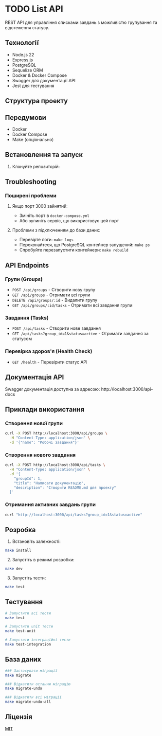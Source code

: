 # TODO List API

REST API для управління списками завдань з можливістю групування та відстеження статусу.

## Технології

- Node.js 22
- Express.js
- PostgreSQL
- Sequelize ORM
- Docker & Docker Compose
- Swagger для документації API
- Jest для тестування

## Структура проекту 


## Передумови

- Docker
- Docker Compose
- Make (опціонально)

## Встановлення та запуск

1. Клонуйте репозиторій:

## Troubleshooting

### Поширені проблеми

1. Якщо порт 3000 зайнятий:
   - Змініть порт в `docker-compose.yml`
   - Або зупиніть сервіс, що використовує цей порт

2. Проблеми з підключенням до бази даних:
   - Перевірте логи: `make logs`
   - Переконайтеся, що PostgreSQL контейнер запущений: `make ps`
   - Спробуйте перезапустити контейнери: `make rebuild`

## API Endpoints

### Групи (Groups)
- `POST /api/groups` - Створити нову групу
- `GET /api/groups` - Отримати всі групи
- `DELETE /api/groups/:id` - Видалити групу
- `GET /api/groups/:id/tasks` - Отримати всі завдання групи

### Завдання (Tasks)
- `POST /api/tasks` - Створити нове завдання
- `GET /api/tasks?group_id=1&status=active` - Отримати завдання за статусом

### Перевірка здоров'я (Health Check)
- `GET /health` - Перевірити статус API

## Документація API

Swagger документація доступна за адресою: http://localhost:3000/api-docs

## Приклади використання

### Створення нової групи

```bash
curl -X POST http://localhost:3000/api/groups \
  -H "Content-Type: application/json" \
  -d '{"name": "Робочі завдання"}'
```

### Створення нового завдання
```bash
curl -X POST http://localhost:3000/api/tasks \
  -H "Content-Type: application/json" \
  -d '{
    "groupId": 1,
    "title": "Написати документацію",
    "description": "Створити README.md для проекту"
  }'
```

### Отримання активних завдань групи
```bash
curl "http://localhost:3000/api/tasks?group_id=1&status=active"
```

## Розробка

1. Встановіть залежності:
```bash
make install
```

2. Запустіть в режимі розробки:
```bash
make dev
```

3. Запустіть тести:
```bash
make test
```

## Тестування

```bash
# Запустити всі тести
make test

# Запустити unit тести
make test-unit

# Запустити інтеграційні тести
make test-integration
```


## База даних
```bash
### Застосувати міграції
make migrate

### Відкатити останню міграцію
make migrate-undo

### Відкатити всі міграції
make migrate-undo-all
```

## Ліцензія

[MIT](LICENSE)
